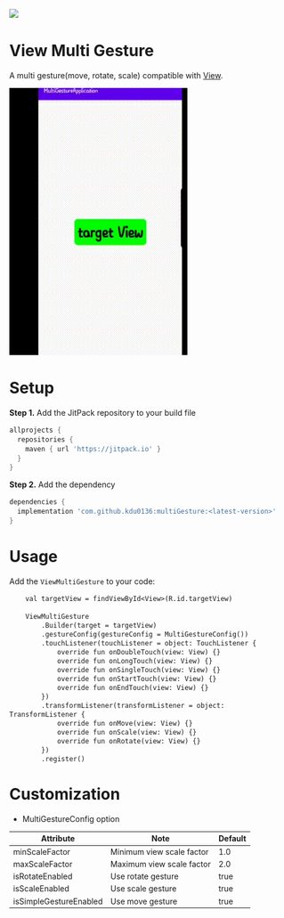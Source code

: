[![](https://jitpack.io/v/kdu0136/multiGesture.svg)](https://jitpack.io/#kdu0136/multiGesture)

View Multi Gesture
=============
A multi gesture(move, rotate, scale) compatible with [View](https://developer.android.com/reference/android/view/View).

![Alt Text](./multiGesture.gif)

# Setup

__Step 1.__ Add the JitPack repository to your build file
```groovy
allprojects {
  repositories {
    maven { url 'https://jitpack.io' }
  }
}
```
__Step 2.__ Add the dependency

```groovy
dependencies {
  implementation 'com.github.kdu0136:multiGesture:<latest-version>'
}
```

# Usage

Add the `ViewMultiGesture` to your code:

```
    val targetView = findViewById<View>(R.id.targetView)

    ViewMultiGesture
        .Builder(target = targetView)
        .gestureConfig(gestureConfig = MultiGestureConfig())
        .touchListener(touchListener = object: TouchListener {
            override fun onDoubleTouch(view: View) {}
            override fun onLongTouch(view: View) {}
            override fun onSingleTouch(view: View) {}
            override fun onStartTouch(view: View) {}
            override fun onEndTouch(view: View) {}
        })
        .transformListener(transformListener = object: TransformListener {
            override fun onMove(view: View) {}
            override fun onScale(view: View) {}
            override fun onRotate(view: View) {}
        })
        .register()
```

# Customization
- MultiGestureConfig option

| Attribute                  | Note                                      | Default     |
|----------------------------|-------------------------------------------|-------------|
| minScaleFactor             | Minimum view scale factor                 | 1.0         |
| maxScaleFactor             | Maximum view scale factor                 | 2.0         |
| isRotateEnabled            | Use rotate gesture                        | true        |
| isScaleEnabled             | Use scale gesture                         | true        |
| isSimpleGestureEnabled     | Use move gesture                          | true        |
